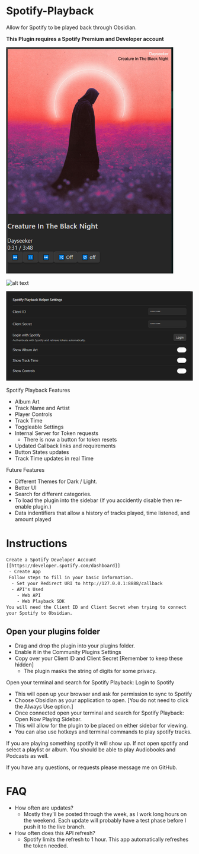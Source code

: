 # Spotify-Playback
Allow for Spotify to be played back through Obsidian. 

**This Plugin requires a Spotify Premium and Developer account**

![alt text](https://github.com/Kebbrokk/Obsidian-Spotify-Playback/blob/main/images/SpotifyPlayback.PNG)

![alt text](https://github.com/Kebbrokk/Obsidian-Spotify-Playback/blob/main/images/SpotifyPlaybackGif.gif)

![alt text](https://github.com/Kebbrokk/Obsidian-Spotify-Playback/blob/main/images/SpotifyPlaybackSettings.PNG)

Spotify Playback Features
   - Album Art
   - Track Name and Artist
   - Player Controls
   - Track Time
   - Toggleable Settings
   - Internal Server for Token requests
        - There is now a button for token resets
   - Updated Callback links and requirements
   - Button States updates
   - Track Time updates in real Time


Future Features
- Different Themes for Dark / Light. 
- Better UI
- Search for different categories.
- To load the plugin into the sidebar (If you accidently disable then re-enable plugin.)
- Data indentifiers that allow a history of tracks played, time listened, and amount played

# Instructions
    Create a Spotify Developer Account [[https://developer.spotify.com/dashboard]]
     - Create App
     Follow steps to fill in your basic Information. 
      - Set your Redirect URI to http://127.0.0.1:8888/callback
      - API's Used
        - Web API
        - Web Playback SDK
    You will need the Client ID and Client Secret when trying to connect your Spotify to Obsidian.

## Open your plugins folder
- Drag and drop the plugin into your plugins folder.
- Enable it in the Community Plugins Settings
- Copy over your Client ID and Client Secret [Remember to keep these hidden]
    - The plugin masks the string of digits for some privacy.

Open your terminal and search for Spotify Playback: Login to Spotify
- This will open up your browser and ask for permission to sync to Spotify
- Choose Obsidian as your application to open. [You do not need to click the Always Use option.]
- Once connected open your terminal and search for Spotify Playback: Open Now Playing Sidebar.
- This will allow for the plugin to be placed on either sidebar for viewing.
- You can also use hotkeys and terminal commands to play spotify tracks.

If you are playing something spotify it will show up. If not open spotify and select a playlist or album. You should be able to play Audiobooks and Podcasts as well.

If you have any questions, or requests please message me on GitHub.

# FAQ
- How often are updates?
    - Mostly they'll be posted through the week, as I work long hours on the weekend. Each update will probably have a test phase before I push it to the live branch. 
- How often does this API refresh?
    - Spotify limits the refresh to 1 hour. This app automatically refreshes the token needed.
